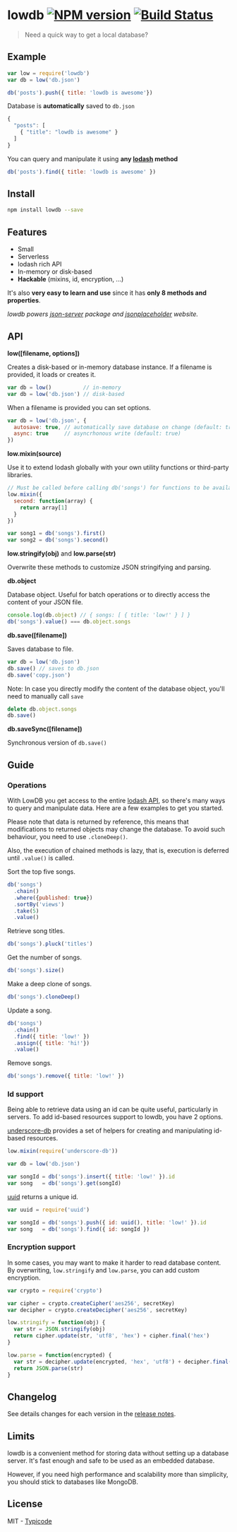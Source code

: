 # lowdb [![NPM version](https://badge.fury.io/js/lowdb.svg)](http://badge.fury.io/js/lowdb) [![Build Status](https://travis-ci.org/typicode/lowdb.svg?branch=master)](https://travis-ci.org/typicode/lowdb)

> Need a quick way to get a local database?

## Example

```javascript
var low = require('lowdb')
var db = low('db.json')

db('posts').push({ title: 'lowdb is awesome'})
```

Database is __automatically__ saved to `db.json`

```javascript
{
  "posts": [
    { "title": "lowdb is awesome" }
  ]
}
```

You can query and manipulate it using __any [lodash](https://lodash.com/docs) method__

```javascript
db('posts').find({ title: 'lowdb is awesome' })
```

## Install

```bash
npm install lowdb --save 
````

## Features

* Small
* Serverless
* lodash rich API
* In-memory or disk-based
* __Hackable__ (mixins, id, encryption, ...)

It's also __very easy to learn and use__ since it has __only 8 methods and properties__.

_lowdb powers [json-server](https://github.com/typicode/json-server) package and [jsonplaceholder](http://jsonplaceholder.typicode.com/) website._

## API

__low([filename, options])__

Creates a disk-based or in-memory database instance. If a filename is provided, it loads or creates it.

```javascript
var db = low()          // in-memory
var db = low('db.json') // disk-based
```

When a filename is provided you can set options.

```javascript
var db = low('db.json', {
  autosave: true, // automatically save database on change (default: true)
  async: true     // asyncrhonous write (default: true)
})
```

__low.mixin(source)__

Use it to extend lodash globally with your own utility functions or third-party libraries.

```javascript
// Must be called before calling db('songs') for functions to be available.
low.mixin({
  second: function(array) {
    return array[1]
  }
})

var song1 = db('songs').first()
var song2 = db('songs').second()
```

__low.stringify(obj)__ and __low.parse(str)__

Overwrite these methods to customize JSON stringifying and parsing.

__db.object__

Database object. Useful for batch operations or to directly access the content of your JSON file.

```javascript
console.log(db.object) // { songs: [ { title: 'low!' } ] }
db('songs').value() === db.object.songs
```

__db.save([filename])__

Saves database to file.

```javascript
var db = low('db.json')
db.save() // saves to db.json
db.save('copy.json')
```

Note: In case you directly modify the content of the database object, you'll need to manually call `save`

```javascript
delete db.object.songs
db.save()
```

__db.saveSync([filename])__

Synchronous version of `db.save()`

## Guide

### Operations

With LowDB you get access to the entire [lodash API](http://lodash.com/), so there's many ways to query and manipulate data. Here are a few examples to get you started.

Please note that data is returned by reference, this means that modifications to returned objects may change the database. To avoid such behaviour, you need to use `.cloneDeep()`.

Also, the execution of chained methods is lazy, that is, execution is deferred until `.value()` is called.

Sort the top five songs.

```javascript
db('songs')
  .chain()
  .where({published: true})
  .sortBy('views')
  .take(5)
  .value()
```

Retrieve song titles.

```javascript
db('songs').pluck('titles')
```

Get the number of songs.

```javascript
db('songs').size()
```

Make a deep clone of songs.

```javascript
db('songs').cloneDeep()
```

Update a song.

```javascript
db('songs')
  .chain()
  .find({ title: 'low!' })
  .assign({ title: 'hi!'})
  .value()
```

Remove songs.

```javascript
db('songs').remove({ title: 'low!' })
```

### Id support

Being able to retrieve data using an id can be quite useful, particularly in servers. To add id-based resources support to lowdb, you have 2 options.

[underscore-db](https://github.com/typicode/underscore-db) provides a set of helpers for creating and manipulating id-based resources.

```javascript
low.mixin(require('underscore-db'))

var db = low('db.json')

var songId = db('songs').insert({ title: 'low!' }).id
var song   = db('songs').get(songId)
```

[uuid](https://github.com/broofa/node-uuid) returns a unique id.

```javascript
var uuid = require('uuid')

var songId = db('songs').push({ id: uuid(), title: 'low!' }).id
var song   = db('songs').find({ id: songId })
```

### Encryption support

In some cases, you may want to make it harder to read database content. By overwriting, `low.stringify` and `low.parse`, you can add custom encryption.

```javascript
var crypto = require('crypto')

var cipher = crypto.createCipher('aes256', secretKey)
var decipher = crypto.createDecipher('aes256', secretKey)

low.stringify = function(obj) {
  var str = JSON.stringify(obj)
  return cipher.update(str, 'utf8', 'hex') + cipher.final('hex')
}

low.parse = function(encrypted) {
  var str = decipher.update(encrypted, 'hex', 'utf8') + decipher.final('utf8')
  return JSON.parse(str)
}
```

## Changelog

See details changes for each version in the [release notes](https://github.com/typicode/lowdb/releases).

## Limits

lowdb is a convenient method for storing data without setting up a database server. It's fast enough and safe to be used as an embedded database.

However, if you need high performance and scalability more than simplicity, you should stick to databases like MongoDB.

## License

MIT - [Typicode](https://github.com/typicode)
